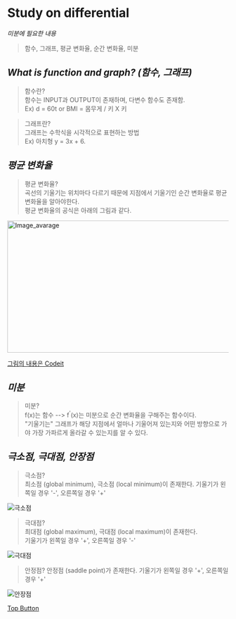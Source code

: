 Study on differential
=============
*미분에 필요한 내용*  
> 함수, 그래프, 평균 변화율, 순간 변화율, 미분  

*What is function and graph? (함수, 그래프)*
-------------
> 함수란?  
> 함수는 INPUT과 OUTPUT이 존재하며, 다변수 함수도 존재함.  
> Ex) d = 60t or BMI = 몸무게 / 키 X 키  
  
> 그래프란?  
> 그래프는 수학식을 시각적으로 표현하는 방법  
> Ex) 아치형 y = 3x + 6.  

*평균 변화율*
-------------
> 평균 변화율?  
> 곡선의 기울기는 위치마다 다르기 때문에 지점에서 기울기인 순간 변화율로 평균 변화율을 알아야한다.  
> 평균 변화율의 공식은 아래의 그림과 같다.  
  
<img src="https://user-images.githubusercontent.com/66001539/117780502-a6418c80-b27a-11eb-9925-b0875ac94771.png" width="600px" height="300px" title="px(픽셀) 크기 설정" alt="Image_avarage"></img><br/>  

[그림의 내용은 Codeit](https://www.codeit.kr/)

*미분*
-------------
> 미분?  
> f(x)는 함수 --> f<sup>'</sup>(x)는 미분으로 순간 변화율을 구해주는 함수이다.  
> "기울기는" 그래프가 해당 지점에서 얼마나 기울어져 있는지와 어떤 방향으로 가야 가장 가파르게 올라갈 수 있는지를 알 수 있다.  

*극소점, 극대점, 안장점*
-------------
> 극소점?  
> 최소점 (global minimum), 극소점 (local minimum)이 존재한다.
> 기울기가 왼쪽일 경우 '-', 오른쪽일 경우 '+'
  
![극소점](https://user-images.githubusercontent.com/66001539/117937176-a99f4b80-b340-11eb-9946-3bfdbe866f19.png)
  
> 극대점?  
> 최대점 (global maximum), 극대점 (local maximum)이 존재한다.  
> 기울기가 왼쪽일 경우 '+', 오른쪽일 경우 '-'
   
![극대점](https://user-images.githubusercontent.com/66001539/117937170-a86e1e80-b340-11eb-998c-844467693747.png)
  
> 안정점?
> 안정점 (saddle point)가 존재한다.
> 기울기가 왼쪽일 경우 '+', 오른쪽일 경우 '+'
  
![안장점](https://user-images.githubusercontent.com/66001539/117937159-a60bc480-b340-11eb-88c7-7924ef6bda4c.png)
  
[Top Button](#)

